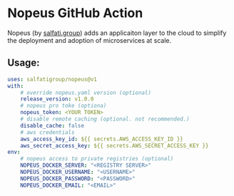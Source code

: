 # Nopeus GitHub Action

Nopeus (by [salfati.group](https://salfati.group)) adds an applicaiton layer to the cloud to simplify the deployment and adoption of microservices at scale.

## Usage:
```yaml
uses: salfatigroup/nopeus@v1
with:
    # override nopeus.yaml version (optional)
    release_version: v1.0.0
    # nopeus pro toke (optiona)
    nopeus_token: <YOUR TOKEN>
    # disable remote caching (optional. not recommended.)
    disable_cache: false
    # aws credentials
    aws_access_key_id: ${{ secrets.AWS_ACCESS_KEY_ID }}
    aws_secret_access_key: ${{ secrets.AWS_SECRET_ACCESS_KEY }}
env:
    # nopeus access to private registries (optional)
    NOPEUS_DOCKER_SERVER: "<REGISTRY SERVER>"
    NOPEUS_DOCKER_USERNAME: "<USERNAME>"
    NOPEUS_DOCKER_PASSWORD: "<PASSWORD>"
    NOPEUS_DOCKER_EMAIL: "<EMAIL>"
```
